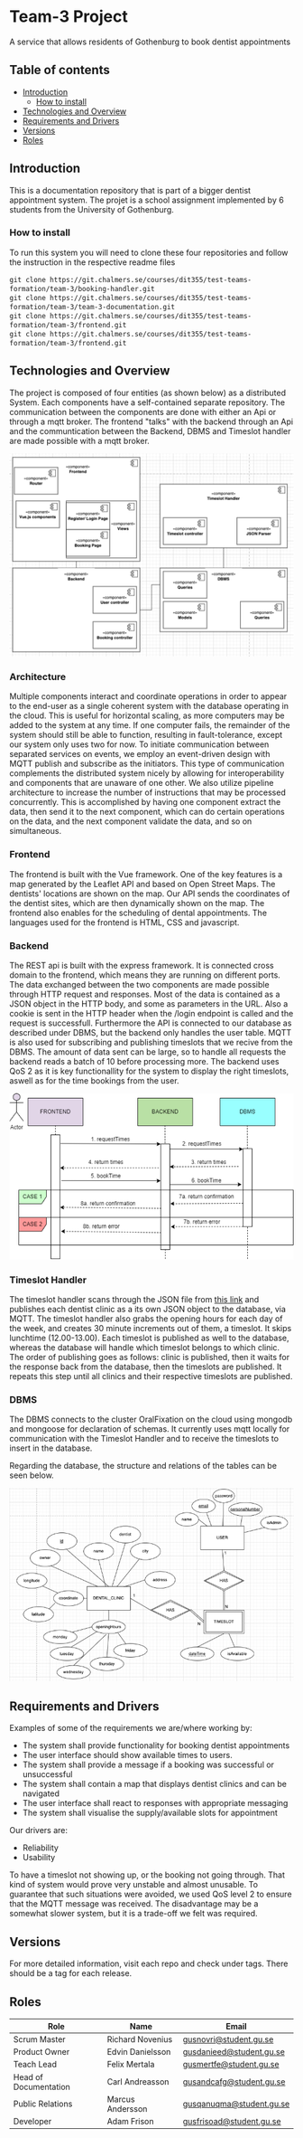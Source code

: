 # Team-3 Project

A service that allows residents of Gothenburg to book dentist appointments

## Table of contents

* [Introduction](#introduction)
  * [How to install](#how-to-intstall)
* [Technologies and Overview](#technologies-and-overview)
* [Requirements and Drivers](#requirements-and-drivers)
* [Versions](#versions)
* [Roles](#roles)

## Introduction

This is a documentation repository that is part of a bigger dentist appointment system.
The projet is a school assignment implemented by 6 students from the University of Gothenburg.

### How to install

To run this system you will need to clone these four repositories and follow the instruction in the respective readme files

```
git clone https://git.chalmers.se/courses/dit355/test-teams-formation/team-3/booking-handler.git
git clone https://git.chalmers.se/courses/dit355/test-teams-formation/team-3/team-3-documentation.git
git clone https://git.chalmers.se/courses/dit355/test-teams-formation/team-3/frontend.git
git clone https://git.chalmers.se/courses/dit355/test-teams-formation/team-3/frontend.git
```

## Technologies and Overview

The project is composed of four entities (as shown below) as a distributed System. Each components have a self-contained separate repository.
The communication between the components are done with either an Api or through a mqtt broker. The frontend "talks" with the backend through an Api and
the communtication between the Backend, DBMS and Timeslot handler are made possible with a mqtt broker.

![Component_overview](Component_overview_diagram.png)

### Architecture

Multiple components interact and coordinate operations in order to appear to the end-user as a single coherent system with the database operating in the cloud. This is useful for horizontal scaling, as more computers may be added to the system at any time. If one computer fails, the remainder of the system should still be able to function, resulting in fault-tolerance, except our system only uses two for now.
To initiate communication between separated services on events, we employ an event-driven design with MQTT publish and subscribe as the initiators. This type of communication complements the distributed system nicely by allowing for interoperability and components that are unaware of one other. We also utilize pipeline architecture to increase the number of instructions that may be processed concurrently. This is accomplished by having one component extract the data, then send it to the next component, which can do certain operations on the data, and the next component validate the data, and so on simultaneous.


### Frontend
The frontend is built with the Vue framework. One of the key features is a map generated by the Leaflet API and based on Open Street Maps. The dentists' locations are shown on the map. Our API sends the coordinates of the dentist sites, which are then dynamically shown on the map. The frontend also enables for the scheduling of dental appointments. The languages used for the frontend is HTML, CSS and javascript.

### Backend
The REST api is built with the express framework. It is connected cross domain to the frontend, which means they are running on different ports. The data exchanged between the two components are made possible through HTTP request and responses. Most of the data is contained as a JSON object in the HTTP body, and some as parameters in the URL. Also a cookie is sent in the HTTP header when the /login endpoint is called and the request is successfull. Furthermore the API is connected to our database as described under DBMS, but the backend only handles the user table. MQTT is also used for subscribing and publishing timeslots that we recive from the DBMS. The amount of data sent can be large, so to handle all requests the backend reads a batch of 10 before processing more. The backend uses QoS 2 as it is key functionallity for the system to display the right timeslots, aswell as for the time bookings from the user.

![sequence_diagram](sequence.png)

### Timeslot Handler
The timeslot handler scans through the JSON file from [this link](https://raw.githubusercontent.com/feldob/dit355_2020/master/dentists.json) and publishes each dentist clinic as a its own JSON object to the database, via MQTT. The timeslot handler also grabs the opening hours for each day of the week, and creates 30 minute increments out of them, a timeslot. It skips lunchtime (12.00-13.00). Each timeslot is published as well to the database, whereas the database will handle which timeslot belongs to which clinic.
The order of publishing goes as follows: clinic is published, then it waits for the response back from the database, then the timeslots are published. It repeats this step until all clinics and their respective timeslots are published.


### DBMS
The DBMS connects to the cluster OralFixation on the cloud using mongodb and mongoose for declaration of schemas. 
It currently uses mqtt locally for communication with the Timeslot Handler and to receive the timeslots to insert in the database.


Regarding the database, the structure and relations of the tables can be seen below.

![Database_diagram](ER-dagram.jpg)

## Requirements and Drivers

Examples of some of the requirements we are/where working by:

* The system shall provide functionality for booking dentist appointments
* The user interface should show available times to users.
* The system shall provide a message if a booking was successful or unsuccessful
* The system shall contain a map that displays dentist clinics and can be navigated
* The user interface shall react to responses with appropriate  messaging
* The system shall visualise the supply/available slots for appointment

Our drivers are:

* Reliability
* Usability

To have a timeslot not showing up, or the booking not going through. That kind of system would prove very unstable and almost unusable. To guarantee that such situations were avoided, we used QoS level 2 to ensure that the MQTT message was received. The disadvantage may be a somewhat slower system, but it is a trade-off we felt was required.

## Versions

For more detailed information, visit each repo and check under tags. There should be a tag for each release.

## Roles

|Role|Name|Email|
|----|-----|-------|
|Scrum Master|Richard Novenius|gusnovri@student.gu.se|
|Product Owner|Edvin Danielsson|gusdanieed@student.gu.se|
|Teach Lead|Felix Mertala|gusmertfe@student.gu.se|
|Head of Documentation|Carl Andreasson|gusandcafg@student.gu.se|
|Public Relations|Marcus Andersson|gusqanuqma@student.gu.se|
|Developer|Adam Frison|gusfrisoad@student.gu.se|
